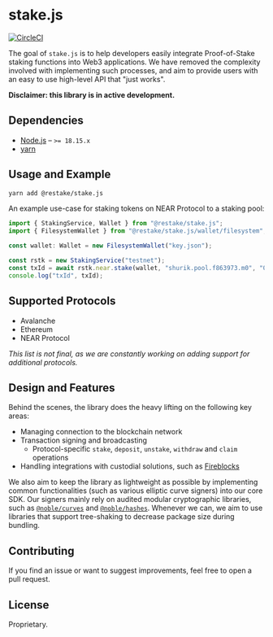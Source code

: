 # stake.js

[![CircleCI](https://dl.circleci.com/status-badge/img/gh/restake/stake.js/tree/master.svg?style=shield&circle-token=8de591d088f23c001c417fdc7228ddb6e688878d)](https://dl.circleci.com/status-badge/redirect/gh/restake/stake.js/tree/master)

The goal of `stake.js` is to help developers easily integrate Proof-of-Stake staking functions into Web3 applications. We have removed the complexity involved with implementing such processes, and aim to provide users with an easy to use high-level API that "just works".

**Disclaimer: this library is in active development.**

## Dependencies

- [Node.js](https://nodejs.org/en) – `>= 18.15.x`
- [yarn](https://yarnpkg.com)

## Usage and Example

```sh
yarn add @restake/stake.js
```

An example use-case for staking tokens on NEAR Protocol to a staking pool:

```typescript
import { StakingService, Wallet } from "@restake/stake.js";
import { FilesystemWallet } from "@restake/stake.js/wallet/filesystem";

const wallet: Wallet = new FilesystemWallet("key.json");

const rstk = new StakingService("testnet");
const txId = await rstk.near.stake(wallet, "shurik.pool.f863973.m0", "0.1");
console.log("txId", txId);
```

## Supported Protocols

- Avalanche
- Ethereum
- NEAR Protocol

_This list is not final, as we are constantly working on adding support for additional protocols._

## Design and Features

Behind the scenes, the library does the heavy lifting on the following key areas:

- Managing connection to the blockchain network
- Transaction signing and broadcasting
    - Protocol-specific `stake`, `deposit`, `unstake`, `withdraw` and `claim` operations
- Handling integrations with custodial solutions, such as [Fireblocks](https://www.fireblocks.com)

We also aim to keep the library as lightweight as possible by implementing common functionalities (such as various elliptic curve signers) into our core SDK. Our signers mainly rely on audited modular cryptographic libraries, such as [`@noble/curves`](https://github.com/paulmillr/noble-curves) and [`@noble/hashes`](https://github.com/paulmillr/noble-hashes). Whenever we can, we aim to use libraries that support tree-shaking to decrease package size during bundling.

## Contributing

If you find an issue or want to suggest improvements, feel free to open a pull request.

## License

Proprietary.

